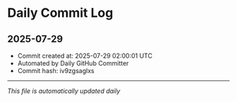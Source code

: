 # Daily Commit Log

## 2025-07-29

- Commit created at: 2025-07-29 02:00:01 UTC
- Automated by Daily GitHub Committer
- Commit hash: iv9zgsaglxs

---
*This file is automatically updated daily*